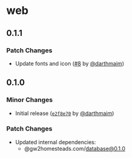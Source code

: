 # web

## 0.1.1

### Patch Changes

- Update fonts and icon ([#8](https://github.com/GW2Treasures/gw2homesteads.com/pull/8) by [@darthmaim](https://github.com/darthmaim))

## 0.1.0

### Minor Changes

- Initial release ([`e2f8e70`](https://github.com/GW2Treasures/gw2homesteads.com/commit/e2f8e705558809b08e599a5bf8782cb5d9dc67d8) by [@darthmaim](https://github.com/darthmaim))

### Patch Changes

- Updated internal dependencies:
  - @gw2homesteads.com/database@0.1.0
